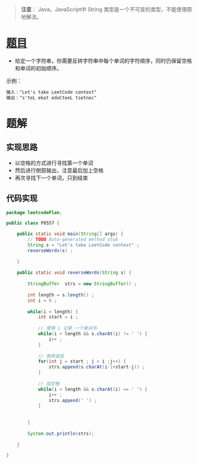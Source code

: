 ﻿

> **注意**： Java，JavaScript中 String 类型是一个不可变的类型，不能使用原地解法。

# 

# [题目](https://leetcode-cn.com/problems/reverse-words-in-a-string-iii/)
- 给定一个字符串，你需要反转字符串中每个单词的字符顺序，同时仍保留空格和单词的初始顺序。


示例：

```css
输入："Let's take LeetCode contest"
输出："s'teL ekat edoCteeL tsetnoc"
```

# 题解
## 实现思路
- 以空格的方式进行寻找第一个单词
- 然后进行倒叙输出，注意最后加上空格
- 再次寻找下一个单词，只到结束

## 代码实现

```java
package leetcodePlan;

public class P0557 {

	public static void main(String[] args) {
		// TODO Auto-generated method stub
		String s = "Let's take LeetCode contest" ;
		reverseWords(s) ;
	
	}
	
    public static void reverseWords(String s) {
    	
    	StringBuffer  strs = new StringBuffer() ;
    	
    	int length = s.length() ;
    	int i = 0 ;
    	
    	while(i < length) {
    		int start = i ;
    		
    		// 使用 i 记录 一个单词书
    		while(i < length && s.charAt(i) != ' ') {
    			i++ ;
    		}
    		
    		// 倒序追加
    		for(int j = start ; j < i ;j++) {
    			strs.append(s.charAt(i-1+start-j)) ;	
    		}
    		
    		// 加空格
    		while(i < length && s.charAt(i) == ' ') {
    			i++ ;
    			strs.append(' ') ;
    		}
    		
    		
    	}
    	
    	System.out.println(strs);
       
    }

}

```

